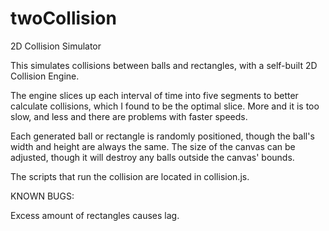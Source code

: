 # twoCollision
2D Collision Simulator

This simulates collisions between balls and rectangles, with a self-built 2D Collision Engine.

The engine slices up each interval of time into five segments to better calculate collisions, which I found to be the optimal slice. More and it is too slow, and less and there are problems with faster speeds.

Each generated ball or rectangle is randomly positioned, though the ball's width and height are always the same. The size of the canvas can be adjusted, though it will destroy any balls outside the canvas' bounds.

The scripts that run the collision are located in collision.js.

KNOWN BUGS:

Excess amount of rectangles causes lag.

